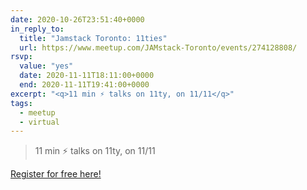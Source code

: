 ```yaml
---
date: 2020-10-26T23:51:40+0000
in_reply_to:
  title: "Jamstack Toronto: 11ties"
  url: https://www.meetup.com/JAMstack-Toronto/events/274128808/
rsvp:
  value: "yes"
  date: 2020-11-11T18:11:00+0000
  end: 2020-11-11T19:41:00+0000
excerpt: "<q>11 min ⚡️ talks on 11ty, on 11/11</q>"
tags:
  - meetup
  - virtual
---
```


> 11 min ⚡️ talks on 11ty, on 11/11

[Register for free here!](https://www.meetup.com/JAMstack-Toronto/events/274128808/)
